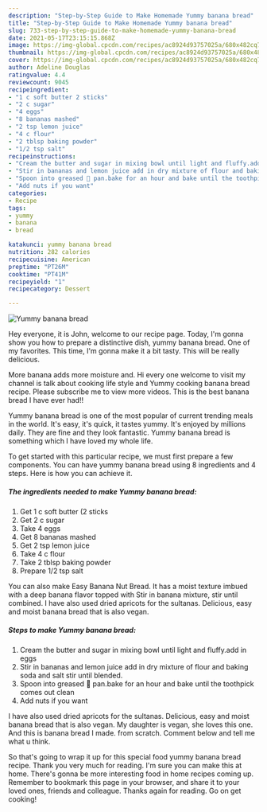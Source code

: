 ```yaml
---
description: "Step-by-Step Guide to Make Homemade Yummy banana bread"
title: "Step-by-Step Guide to Make Homemade Yummy banana bread"
slug: 733-step-by-step-guide-to-make-homemade-yummy-banana-bread
date: 2021-05-17T23:15:15.868Z
image: https://img-global.cpcdn.com/recipes/ac8924d93757025a/680x482cq70/yummy-banana-bread-recipe-main-photo.jpg
thumbnail: https://img-global.cpcdn.com/recipes/ac8924d93757025a/680x482cq70/yummy-banana-bread-recipe-main-photo.jpg
cover: https://img-global.cpcdn.com/recipes/ac8924d93757025a/680x482cq70/yummy-banana-bread-recipe-main-photo.jpg
author: Adeline Douglas
ratingvalue: 4.4
reviewcount: 9045
recipeingredient:
- "1 c soft butter 2 sticks"
- "2 c sugar"
- "4 eggs"
- "8 bananas mashed"
- "2 tsp lemon juice"
- "4 c flour"
- "2 tblsp baking powder"
- "1/2 tsp salt"
recipeinstructions:
- "Cream the butter and sugar in mixing bowl until light and fluffy.add in eggs"
- "Stir in bananas and lemon juice add in dry mixture of flour and baking soda and salt stir until blended."
- "Spoon into greased 🍞 pan.bake for an hour and bake until the toothpick comes out clean"
- "Add nuts if you want"
categories:
- Recipe
tags:
- yummy
- banana
- bread

katakunci: yummy banana bread 
nutrition: 282 calories
recipecuisine: American
preptime: "PT26M"
cooktime: "PT41M"
recipeyield: "1"
recipecategory: Dessert

---
```



![Yummy banana bread](https://img-global.cpcdn.com/recipes/ac8924d93757025a/680x482cq70/yummy-banana-bread-recipe-main-photo.jpg)

Hey everyone, it is John, welcome to our recipe page. Today, I'm gonna show you how to prepare a distinctive dish, yummy banana bread. One of my favorites. This time, I'm gonna make it a bit tasty. This will be really delicious.

More banana adds more moisture and. Hi every one welcome to visit my channel is talk about cooking life style and Yummy cooking banana bread recipe. Please subscribe me to view more videos. This is the best banana bread I have ever had!!

Yummy banana bread is one of the most popular of current trending meals in the world. It's easy, it's quick, it tastes yummy. It's enjoyed by millions daily. They are fine and they look fantastic. Yummy banana bread is something which I have loved my whole life.


To get started with this particular recipe, we must first prepare a few components. You can have yummy banana bread using 8 ingredients and 4 steps. Here is how you can achieve it.

<!--inarticleads1-->

##### The ingredients needed to make Yummy banana bread:

1. Get 1 c soft butter (2 sticks
1. Get 2 c sugar
1. Take 4 eggs
1. Get 8 bananas mashed
1. Get 2 tsp lemon juice
1. Take 4 c flour
1. Take 2 tblsp baking powder
1. Prepare 1/2 tsp salt


You can also make Easy Banana Nut Bread. It has a moist texture imbued with a deep banana flavor topped with Stir in banana mixture, stir until combined. I have also used dried apricots for the sultanas. Delicious, easy and moist banana bread that is also vegan. 

<!--inarticleads2-->

##### Steps to make Yummy banana bread:

1. Cream the butter and sugar in mixing bowl until light and fluffy.add in eggs
1. Stir in bananas and lemon juice add in dry mixture of flour and baking soda and salt stir until blended.
1. Spoon into greased 🍞 pan.bake for an hour and bake until the toothpick comes out clean
1. Add nuts if you want


I have also used dried apricots for the sultanas. Delicious, easy and moist banana bread that is also vegan. My daughter is vegan, she loves this one. And this is banana bread I made. from scratch. Comment below and tell me what u think. 

So that's going to wrap it up for this special food yummy banana bread recipe. Thank you very much for reading. I'm sure you can make this at home. There's gonna be more interesting food in home recipes coming up. Remember to bookmark this page in your browser, and share it to your loved ones, friends and colleague. Thanks again for reading. Go on get cooking!
